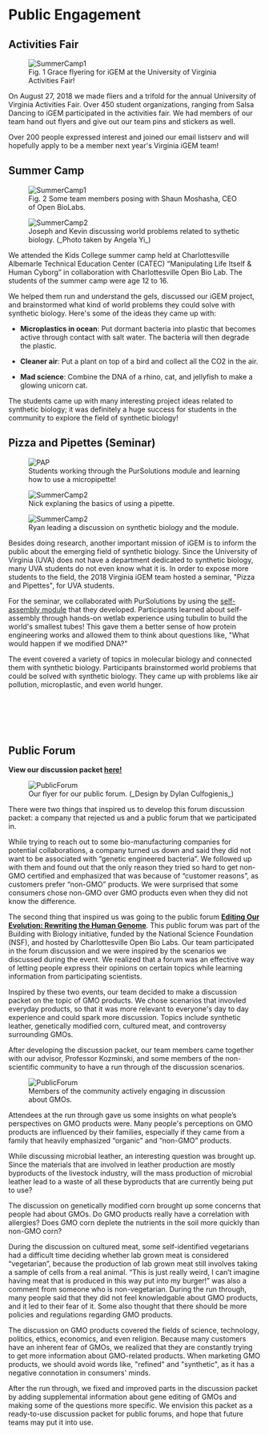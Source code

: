 # Public Engagement

## Activities Fair  

<figure>
	<img src="/images/HumanPractices/ActivitiesFair.png" alt="SummerCamp1">
	<figcaption>Fig. 1 Grace flyering for iGEM at the University of Virginia Activities Fair!  </figcaption>
</figure>


On August 27, 2018 we made fliers and a trifold for the annual University of Virginia Activities Fair. Over 450 student organizations, ranging from Salsa Dancing to iGEM participated in the activities fair. We had members of our team hand out flyers and give out our team pins and stickers as well.

Over 200 people expressed interest and joined our email listserv and will hopefully apply to be a member next year's Virginia iGEM team!

## Summer Camp

<figure>
	<img src="/images/HumanPractices/UVA2018_Outreach.jpg" alt="SummerCamp1">
	<figcaption>Fig. 2 Some team members posing with Shaun Moshasha, CEO of Open BioLabs.  </figcaption>
</figure>

<figure>
	<img src="/images/HumanPractices/UVA2018_Outreach1.jpg" alt=SummerCamp2>
	<figcaption> Joseph and Kevin discussing world problems related to sythetic biology. (_Photo taken by Angela Yi_) </figcaption>
</figure>

We attended the Kids College summer camp held at Charlottesville Albemarle Technical Education Center (CATEC) “Manipulating Life Itself & Human Cyborg” in collaboration with Charlottesville Open Bio Lab. The students of the summer camp were age 12 to 16.

We helped them run and understand the gels, discussed our iGEM project, and brainstormed what kind of world problems they could solve with synthetic biology. Here's some of the ideas they came up with:

- **Microplastics in ocean**: Put dormant bacteria into plastic that becomes active through contact with salt water. The bacteria will then degrade the plastic.   

- **Cleaner air**: Put a plant on top of a bird and collect all the CO2 in the air.

- **Mad science**: Combine the DNA of a rhino, cat, and jellyfish to make a glowing unicorn cat. 

The students came up with many interesting project ideas related to synthetic biology; it was definitely a huge success for students in the community to explore the field of synthetic biology!

## Pizza and Pipettes (Seminar)   

<figure>
	<img src="/images/HumanPractices/PAP1.jpg" alt=PAP>
	<figcaption> Students working through the PurSolutions module and learning how to use a micropipette! </figcaption>
</figure>

<figure>
	<img src="/images/HumanPractices/PAP2.jpg" alt=SummerCamp2>
	<figcaption> Nick explaning the basics of using a pipette. </figcaption>
</figure>

<figure>
	<img src="/images/HumanPractices/PAP3.jpg" alt=SummerCamp2>
	<figcaption> Ryan leading a discussion on synthetic biology and the module.</figcaption>
</figure>

Besides doing research, another important mission of iGEM is to inform the public about the emerging field of synthetic biology. Since the University of Virginia (UVA) does not have a department dedicated to synthetic biology, many UVA students do not even know what it is. In order to expose more students to the field, the 2018 Virginia iGEM team hosted a seminar, "Pizza and Pipettes", for UVA students. 

For the seminar, we collaborated with PurSolutions by using the <a href="http://puresoluble.com/self-assembly" target="_blank">self-assembly module</a> that they developed. Participants learned about self-assembly through hands-on wetlab experience using tubulin to build the world's smallest tubes! This gave them a better sense of how protein engineering works and allowed them to think about questions like, "What would happen if we modified DNA?"  

The event covered a variety of topics in molecular biology and connected them with synthetic biology. Participants brainstormed world problems that could be solved with synthetic biology. They came up with problems like air pollution, microplastic, and even world hunger. 

<br>
<br>

<br>
<br>

## Public Forum

<strong>View our discussion packet <a href="http://2018.igem.org/wiki/images/5/5d/T--Virginia--2018_Discussion_Packet.pdf" target="_blank">here!</a></strong>

<figure>
	<img src="/images/HumanPractices/Forum.png" alt=PublicForum>
	<figcaption> Our flyer for our public forum. (_Design by Dylan Culfogienis_) </figcaption>
</figure>

There were two things that inspired us to develop this forum discussion packet: a company that rejected us and a public forum that we participated in.

While trying to reach out to some bio-manufacturing companies for potential collaborations, a company turned us down and said they did not want to be associated with “genetic engineered bacteria”. We followed up with them and found out that the only reason they tried so hard to get non-GMO certified and emphasized that was because of “customer reasons”, as customers prefer “non-GMO” products. We were surprised that some consumers chose non-GMO over GMO products even when they did not know the difference. 

The second thing that inspired us was going to the public forum <a href="http://www.nisenet.org/catalog/editing-our-evolution-rewriting-human-genome-forum"><b>Editing Our Evolution: Rewriting the Human Genome</b></a>. This public forum was part of the Building with Biology initiative, funded by the National Science Foundation (NSF), and hosted by Charlottesville Open Bio Labs. Our team participated in the forum discussion and we were inspired by the scenarios we discussed during the event. We realized that a forum was an effective way of letting people express their opinions on certain topics while learning information from participating scientists. 

Inspired by these two events, our team decided to make a discussion packet on the topic of GMO products. We chose scenarios that invovled everyday products, so that it was more relevant to everyone's day to day experience and could spark more discussion. Topics include synthetic leather, genetically modified corn, cultured meat, and controversy surrounding GMOs. 

After developing the discussion packet, our team members came together with our advisor, Professor Kozminski, and some members of the non-scientific community to have a run through of the discussion scenarios.

<figure>
	<img src="/images/HumanPractices/forum3.jpg" alt=PublicForum>
	<figcaption> Members of the community actively engaging in discussion about GMOs. </figcaption>
</figure>

Attendees at the run through gave us some insights on what people’s perspectives on GMO products were. Many people's perceptions on GMO products are influenced by their families, especially if they came from a family that heavily emphasized “organic” and “non-GMO” products. 

While discussing microbial leather, an interesting question was brought up. Since the materials that are involved in leather production are mostly byproducts of the livestock industry, will the mass production of microbial leather lead to a waste of all these byproducts that are currently being put to use? 

The discussion on genetically modified corn brought up some concerns that people had about GMOs. Do GMO products really have a correlation with allergies? Does GMO corn deplete the nutrients in the soil more quickly than non-GMO corn? 

During the discussion on cultured meat, some self-identified vegetarians had a difficult time deciding whether lab grown meat is considered “vegetarian”, because the production of lab grown meat still involves taking a sample of cells from a real animal. “This is just really weird, I can’t imagine having meat that is produced in this way put into my burger!” was also a comment from someone who is non-vegetarian. During the run through, many people said that they did not feel knowledgable about GMO products, and it led to their fear of it. Some also thought that there should be more policies and regulations regarding GMO products. 

The discussion on GMO products covered the fields of science, technology, politics, ethics, economics, and even religion. Because many customers have an inherent fear of GMOs, we realized that they are constantly trying to get more information about GMO-related products. When marketing GMO products, we should avoid words like, "refined" and "synthetic", as it has a negative connotation in consumers' minds. 

After the run through, we fixed and improved parts in the discussion packet by adding supplemental information about gene editing of GMOs and making some of the questions more specific. We envision this packet as a ready-to-use discussion packet for public forums, and hope that future teams may put it into use.
